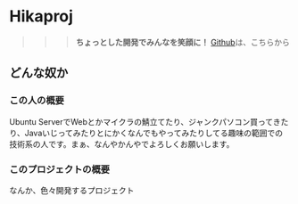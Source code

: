 # Hikaproj
>>> **ちょっとした開発でみんなを笑顔に！** 
[Github](https://github.com/hikaproj)は、こちらから
## どんな奴か
### この人の概要
Ubuntu ServerでWebとかマイクラの鯖立てたり、ジャンクパソコン買ってきたり、Javaいじってみたりとにかくなんでもやってみたりしてる趣味の範囲での技術系の人です。まぁ、なんやかんやでよろしくお願いします。
### このプロジェクトの概要
なんか、色々開発するプロジェクト